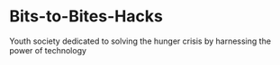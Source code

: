 # Bits-to-Bites-Hacks
Youth society dedicated to solving the hunger crisis by harnessing the power of technology
